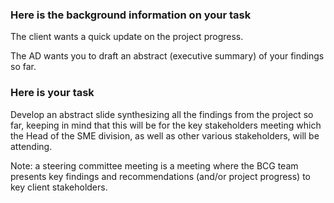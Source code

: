 ### Here is the background information on your task
The client wants a quick update on the project progress.

The AD wants you to draft an abstract (executive summary) of your findings so far.


### Here is your task
Develop an abstract slide synthesizing all the findings from the project so far, keeping in mind that this will be for the key stakeholders meeting which the Head of the SME division, as well as other various stakeholders, will be attending.

Note: a steering committee meeting is a meeting where the BCG team presents key findings and recommendations (and/or project progress) to key client stakeholders.

